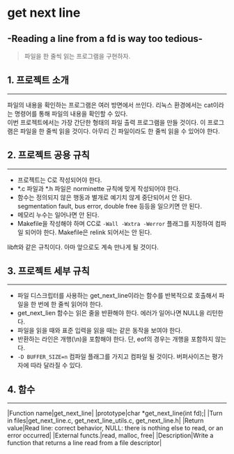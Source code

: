 # get next line 
## -Reading a line from a fd is way too tedious-
> 파일을 한 줄씩 읽는 프로그램을 구현하자.

## 1. 프로젝트 소개
-----
파일의 내용을 확인하는 프로그램은 여러 방면에서 쓰인다. 리눅스 환경에서는 cat이라는 명령어를 통해 파일의 내용을 확인할 수 있다.  
이번 프로젝트에서는 가장 간단한 형태의 파일 출력 프로그램을 만들 것이다. 이 프로그램은 파일을 한 줄씩 읽을 것이다. 아무리 긴 파일이라도 한 줄씩 읽을 수 있어야 한다.

## 2. 프로젝트 공용 규칙
-----
+ 프로젝트는 C로 작성되어야 한다.
+ *.c 파일과 *.h 파일은 norminette 규칙에 맞게 작성되어야 한다.
+ 함수는 정의되지 않은 행동과 별개로 예기치 않게 중단되어서 안 된다. segmentation fault, bus error, double free 등등을 일으키면 안 된다.
+ 메모리 누수는 일어나면 안 된다.
+ Makefile을 작성해야 하며 CC로 ```-Wall -Wxtra -Werror``` 플래그를 지정하여 컴파일 되어야 한다. Makefile은 relink 되어서는 안 된다.
  
libft와 같은 규칙이다. 아마 앞으로도 계속 만나게 될 것이다.

## 3. 프로젝트 세부 규칙
-----
+ 파일 디스크립터를 사용하는 get_next_line이라는 함수를 반복적으로 호출해서 파일을 한 번에 한 줄씩 읽어야 한다.
+ get_next_lien 함수는 읽은 줄을 반환해야 한다. 에러가 일어나면 NULL을 리턴한다.
+ 파일을 읽을 때와 표준 입력을 읽을 때는 같은 동작을 보여야 한다.
+ 반환하는 라인은 개행(\n)을 포함해야 한다. 단, eof의 경우는 개행을 포함하지 않는다.
+ ```-D BUFFER_SIZE=n``` 컴파일 플래그를 가지고 컴파일 될 것이다. 버퍼사이즈는 평가자에 따라 달라질 수 있다.
  
## 4. 함수
-----
|Function name|get_next_line|
|prototype|char *get_next_line(int fd);|
|Turn in files|get_next_line.c, get_next_line_utils.c, get_next_line.h|
|Return value|Read line: correct behavior, NULL: there is nothing else to read, or an error occurred|
|External functs.|read, malloc, free|
|Description|Write a function that returns a line read from a file descriptor|
